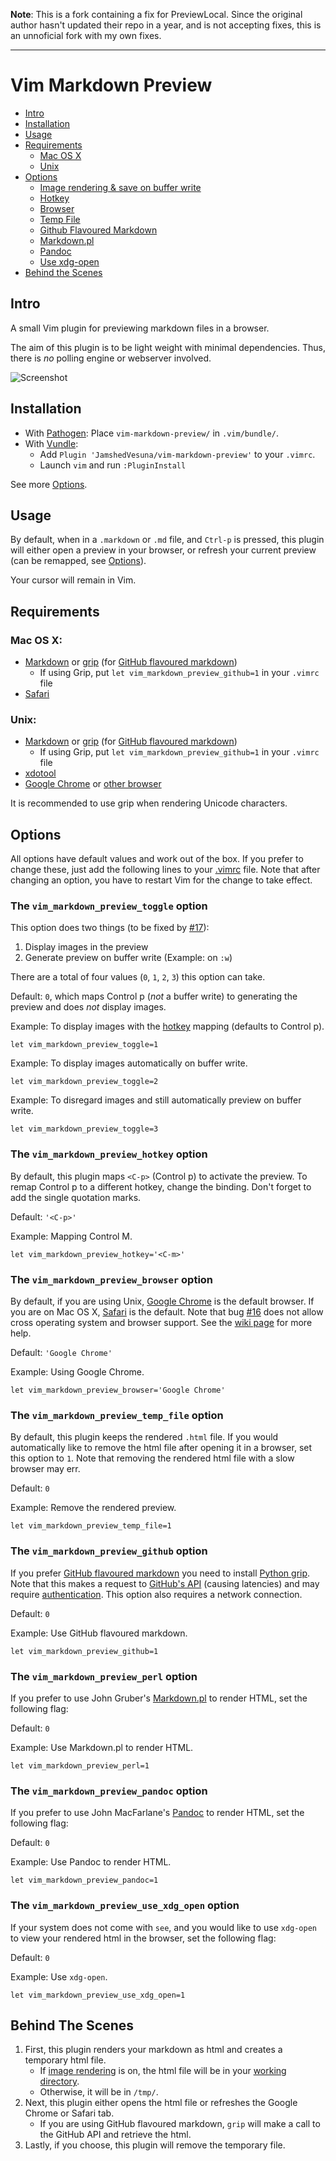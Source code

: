 **Note**: This is a fork containing a fix for PreviewLocal. Since the original author hasn't
updated their repo in a year, and is not accepting fixes, this is an unnoficial fork with my own
fixes.

---

Vim Markdown Preview
====================

- [Intro](#intro)
- [Installation](#installation)
- [Usage](#usage)
- [Requirements](#requirements)
    - [Mac OS X](#mac-os-x)
    - [Unix](#unix)
- [Options](#options)
    - [Image rendering & save on buffer write](#toggle)
    - [Hotkey](#hotkey)
    - [Browser](#browser)
    - [Temp File](#temp)
    - [Github Flavoured Markdown](#github)
    - [Markdown.pl](#perl)
    - [Pandoc](#pandoc)
    - [Use xdg-open](#xdg)
- [Behind the Scenes](#behind-the-scenes)

Intro
-----
A small Vim plugin for previewing markdown files in a browser.

The aim of this plugin is to be light weight with minimal dependencies. Thus, there is *no* polling engine or webserver involved.

![Screenshot](http://i.imgur.com/1hvnXwA.gif?raw=true "Preview on buffer write using Unix")

Installation
------------

* With [Pathogen](https://github.com/tpope/vim-pathogen): Place `vim-markdown-preview/` in `.vim/bundle/`.
* With [Vundle](https://github.com/VundleVim/Vundle.vim):
    * Add `Plugin 'JamshedVesuna/vim-markdown-preview'` to your `.vimrc`.
    * Launch `vim` and run `:PluginInstall`

See more [Options](#options).

Usage
-----

By default, when in a `.markdown` or `.md` file, and  `Ctrl-p` is pressed, this plugin will either open a preview in your browser, or refresh your current preview (can be remapped, see [Options](#options)).

Your cursor will remain in Vim.

Requirements
------------

### Mac OS X:

* [Markdown](http://daringfireball.net/projects/markdown/) or [grip](https://github.com/joeyespo/grip) (for [GitHub flavoured markdown](#github))
    * If using Grip, put `let vim_markdown_preview_github=1` in your `.vimrc` file
* [Safari](https://www.apple.com/safari/)

### Unix:

* [Markdown](http://daringfireball.net/projects/markdown/) or [grip](https://github.com/joeyespo/grip) (for [GitHub flavoured markdown](#github))
    * If using Grip, put `let vim_markdown_preview_github=1` in your `.vimrc` file
* [xdotool](https://github.com/jordansissel/xdotool)
* [Google Chrome](https://www.google.com/chrome/browser/) or [other browser](https://github.com/JamshedVesuna/vim-markdown-preview/wiki/Use-other-browser-to-preview-markdown#ubuntu-or-debian)

It is recommended to use grip when rendering Unicode characters.

Options
-------
All options have default values and work out of the box. If you prefer to change these, just add the following lines to your [.vimrc](http://vim.wikia.com/wiki/Open_vimrc_file) file.
Note that after changing an option, you have to restart Vim for the change to take effect.

<a name='toggle'></a>
### The `vim_markdown_preview_toggle` option

This option does two things (to be fixed by [#17](https://github.com/JamshedVesuna/vim-markdown-preview/issues/17)):

1. Display images in the preview
2. Generate preview on buffer write (Example: on `:w`)

There are a total of four values (`0`, `1`, `2`, `3`) this option can take.

Default: `0`, which maps Control p (*not* a buffer write) to generating the preview and does *not* display images.

Example: To display images with the [hotkey](#hotkey) mapping (defaults to Control p).
```vim
let vim_markdown_preview_toggle=1
```

Example: To display images automatically on buffer write.
```vim
let vim_markdown_preview_toggle=2
```

Example: To disregard images and still automatically preview on buffer write.
```vim
let vim_markdown_preview_toggle=3
```

<a name='hotkey'></a>
### The `vim_markdown_preview_hotkey` option

By default, this plugin maps `<C-p>` (Control p) to activate the preview. To remap Control p to a different hotkey, change the binding. Don't forget to add the single quotation marks.

Default: `'<C-p>'`

Example: Mapping Control M.
```vim
let vim_markdown_preview_hotkey='<C-m>'
```

<a name='browser'></a>
### The `vim_markdown_preview_browser` option

By default, if you are using Unix, [Google Chrome](https://www.google.com/chrome/) is the default browser. If you are on Mac OS X, [Safari](https://www.apple.com/safari/) is the default.
Note that bug [#16](https://github.com/JamshedVesuna/vim-markdown-preview/issues/16) does not allow cross operating system and browser support. See the [wiki page](https://github.com/JamshedVesuna/vim-markdown-preview/wiki/Use-other-browser-to-preview-markdown) for more help.

Default: `'Google Chrome'`

Example: Using Google Chrome.
```vim
let vim_markdown_preview_browser='Google Chrome'
```

<a name='temp'></a>
### The `vim_markdown_preview_temp_file` option

By default, this plugin keeps the rendered `.html` file. If you would automatically like to remove the html file after opening it in a browser, set this option to `1`. Note that removing the rendered html file with a slow browser may err.

Default: `0`

Example: Remove the rendered preview.
```vim
let vim_markdown_preview_temp_file=1
```

<a name='github'></a>
### The `vim_markdown_preview_github` option

If you prefer [GitHub flavoured markdown](https://help.github.com/articles/github-flavored-markdown/) you need to install [Python grip](https://github.com/joeyespo/grip). Note that this makes a request to [GitHub's API](https://developer.github.com/v3/markdown/) (causing latencies) and may require [authentication](https://github.com/joeyespo/grip#access). This option also requires a network connection.

Default: `0`

Example: Use GitHub flavoured markdown.
```vim
let vim_markdown_preview_github=1
```

<a name='perl'></a>
### The `vim_markdown_preview_perl` option
If you prefer to use John Gruber's [Markdown.pl](https://daringfireball.net/projects/markdown/) to render HTML, set the following flag:

Default: `0`

Example: Use Markdown.pl to render HTML.
```vim
let vim_markdown_preview_perl=1
```

<a name='pandoc'></a>
### The `vim_markdown_preview_pandoc` option
If you prefer to use John MacFarlane's [Pandoc](http://pandoc.org/) to render HTML, set the following flag:

Default: `0`

Example: Use Pandoc to render HTML.
```vim
let vim_markdown_preview_pandoc=1
```

<a name='xdg'></a>
### The `vim_markdown_preview_use_xdg_open` option

If your system does not come with `see`, and you would like to use `xdg-open` to view your rendered html in the browser, set the following flag:

Default: `0`

Example: Use `xdg-open`.
```vim
let vim_markdown_preview_use_xdg_open=1
```

Behind The Scenes
-----------------

1. First, this plugin renders your markdown as html and creates a temporary html file.
    * If [image rendering](#toggle) is on, the html file will be in your [working directory](https://en.wikipedia.org/wiki/Working_directory).
    * Otherwise, it will be in `/tmp/`.
2. Next, this plugin either opens the html file or refreshes the Google Chrome or Safari tab.
    * If you are using GitHub flavoured markdown, `grip` will make a call to the GitHub API and retrieve the html.
3. Lastly, if you choose, this plugin will remove the temporary file.
